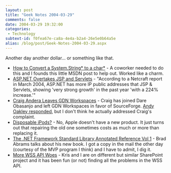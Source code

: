 ```yaml
---
layout: post
title: "Geek Notes 2004-03-29"
comments: false
date: 2004-03-29 19:32:00
categories:
 - Technology
subtext-id: f0fea67e-ca8a-4e4a-b2a4-26e5e0b64a5e
alias: /blog/post/Geek-Notes-2004-03-29.aspx
---
```



Another day another dollar... or something like that. 

  * [How to Convert a System.String* to a char*](http://support.microsoft.com/?kbid=311259) - A coworker needed to do this and I founds this little MSDN post to help out. Worked like a charm.
  * [ASP.NET Overtakes JSP and Servlets](http://www.theserverside.net/news/thread.tss?thread_id=24695) - "According to a Netcraft report in March 2004, ASP.NET has more IP public addresses that JSP & Servlets, showing 'very strong growth' in the past year 'with a 224% increase.'"
  * [Craig Andera Leaves GDN Workspaces](http://staff.develop.com/candera/weblog2/PermaLink.aspx?guid=48e5c866-91d0-428e-a355-5132e04d6214) - Craig has joined Dare Obasanjo and left GDN Workspaces in favor of SourceForge. [Andy Oakley responded](http://blogs.msdn.com/aoakley/archive/2004/03/26/97205.aspx), but I don't think he actually addressed Craig's complaint.
  * [Disposable iPods?](http://broken.typepad.com/b/2004/03/apples_ipod_rep.html) - No, Apple doesn't have a new product. It just turns out that repairing the old one sometimes costs as much or more than replacing it.
  * [The .NET Framework Standard Library Annotated Reference Vol 1](http://blogs.msdn.com/brada/archive/2004/03/25/96251.aspx) - Brad Abrams talks about his new book. I got a copy in the mail the other day (courtesy of the MVP program I think) and I have to admit, I dig it.
  * [More WSS API Woes](http://weblogs.ilg.com/KSyverstad/archive/2004/03/25/279.aspx) - Kris and I are on different but similar SharePoint project and it has been fun (or not) finding all the problems in the WSS API.
